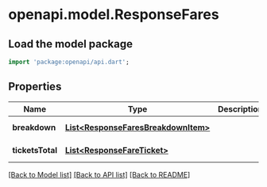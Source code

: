 # openapi.model.ResponseFares

## Load the model package
```dart
import 'package:openapi/api.dart';
```

## Properties
Name | Type | Description | Notes
------------ | ------------- | ------------- | -------------
**breakdown** | [**List&lt;ResponseFaresBreakdownItem&gt;**](ResponseFaresBreakdownItem.md) |  | [default to []]
**ticketsTotal** | [**List&lt;ResponseFareTicket&gt;**](ResponseFareTicket.md) |  | [default to []]

[[Back to Model list]](../README.md#documentation-for-models) [[Back to API list]](../README.md#documentation-for-api-endpoints) [[Back to README]](../README.md)



